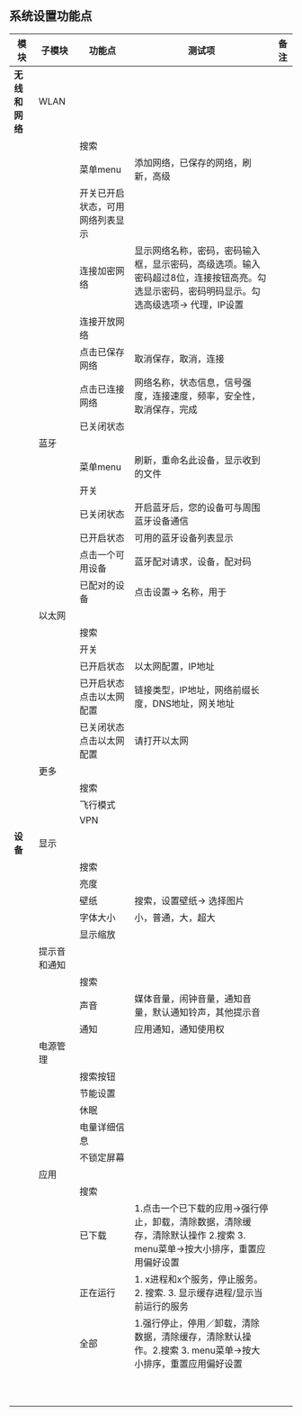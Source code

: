 ## 系统设置功能点

| 模块 | 子模块 | 功能点 | 测试项 | 备注 |
| ----- |-----|-----|-----|----- |
|**无线和网络**|WLAN|||
|||搜索||
|||菜单menu|添加网络，已保存的网络，刷新，高级|
|||开关已开启状态，可用网络列表显示||
|||连接加密网络|显示网络名称，密码，密码输入框，显示密码，高级选项。输入密码超过8位，连接按钮高亮。勾选显示密码，密码明码显示。勾选高级选项-> 代理，IP设置|
|||连接开放网络||
|||点击已保存网络|取消保存，取消，连接|
|||点击已连接网络|网络名称，状态信息，信号强度，连接速度，频率，安全性，取消保存，完成|
|||已关闭状态||
||蓝牙|||
|||菜单menu|刷新，重命名此设备，显示收到的文件|
|||开关||
|||已关闭状态|开启蓝牙后，您的设备可与周围蓝牙设备通信|
|||已开启状态|可用的蓝牙设备列表显示|
|||点击一个可用设备|蓝牙配对请求，设备，配对码|
|||已配对的设备|点击设置-> 名称，用于|
||以太网|||
|||搜索||
|||开关||
|||已开启状态|以太网配置，IP地址|
|||已开启状态点击以太网配置|链接类型，IP地址，网络前缀长度，DNS地址，网关地址|
|||已关闭状态点击以太网配置|请打开以太网|
||更多|||
|||搜索||
|||飞行模式||
|||VPN||
|**设备**|显示|||
|||搜索||
|||亮度||
|||壁纸|搜索，设置壁纸-> 选择图片|
|||字体大小|小，普通，大，超大|
|||显示缩放||
||提示音和通知|||
|||搜索||
|||声音|媒体音量，闹钟音量，通知音量，默认通知铃声，其他提示音|
|||通知|应用通知，通知使用权|
||电源管理|||
|||搜索按钮||
|||节能设置||
|||休眠||
|||电量详细信息||
|||不锁定屏幕||
||应用|||
|||搜索||
|||已下载|1.点击一个已下载的应用->强行停止，卸载，清除数据，清除缓存，清除默认操作 2.搜索 3. menu菜单->按大小排序，重置应用偏好设置|
|||正在运行|1. x进程和x个服务，停止服务。2. 搜索. 3. 显示缓存进程/显示当前运行的服务|
|||全部|1.强行停止，停用／卸载，清除数据，清除缓存，清除默认操作。2.搜索 3. menu菜单->按大小排序，重置应用偏好设置|
|||||
|||||
|||||
|||||
|||||
|||||
|||||
|||||
|||||
|||||
